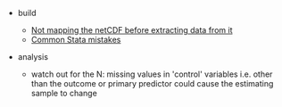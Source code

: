 * build 
  - [Not mapping the netCDF before extracting data from it](https://gis.stackexchange.com/questions/199972/values-extracted-from-netcdf-not-matching-original-raw-data) 
  - [Common Stata mistakes](https://github.com/matthieugomez/stata-pitfalls/wiki)

* analysis
  - watch out for the N: missing values in 'control' variables i.e. other than the outcome or primary predictor could cause the estimating sample to change